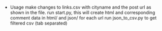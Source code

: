 * Usage
make changes to links.csv with cityname and the post url as shown in the file.
run start.py, this will create html and corresponding comment data in html/ and json/ for each url
run json_to_csv.py to get filtered csv (tab separated) 